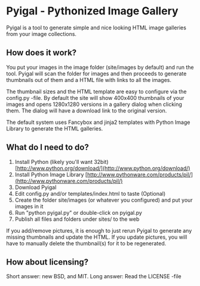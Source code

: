 # Pyigal - Pythonized Image Gallery

Pyigal is a tool to generate simple and nice looking HTML image galleries from your image collections.


## How does it work?

You put your images in the image folder (site/images by default) and run the tool. Pyigal will scan the folder for images and then proceeds to generate thumbnails out of them and a HTML file with links to all the images.

The thumbnail sizes and the HTML template are easy to configure via the config.py -file. By default the site will show 400x400 thumbnails of your images and opens 1280x1280 versions in a gallery dialog when clicking them. The dialog will have a download link to the original version.

The default system uses Fancybox and jinja2 templates with Python Image Library to generate the HTML galleries.


## What do I need to do?

1. Install Python (likely you'll want 32bit) [http://www.python.org/download/](http://www.python.org/download/)
1. Install Python Image Library [http://www.pythonware.com/products/pil/](http://www.pythonware.com/products/pil/)
1. Download Pyigal
1. Edit config.py and/or templates/index.html to taste (Optional)
1. Create the folder site/images (or whatever you configured) and put your images in it
1. Run "python pyigal.py" or double-click on pyigal.py
1. Publish all files and folders under sites/ to the web

If you add/remove pictures, it is enough to just rerun Pyigal to generate any missing thumbnails and update the HTML. If you update pictures, you will have to manually delete the thumbnail(s) for it to be regenerated.


## How about licensing?

Short answer: new BSD, and MIT. Long answer: Read the LICENSE -file
